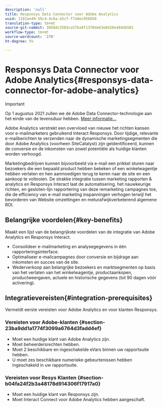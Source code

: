 ```yaml
---
description: 'null'
title: Responsys Data Connector voor Adobe Analytics
uuid: 1181ae49-59c4-4c6a-a5cf-f7a0ec956850
translation-type: tm+mt
source-git-commit: 3850dc3503ca57ba4f13f0de63e8420e484db501
workflow-type: tm+mt
source-wordcount: '270'
ht-degree: 5%

---
```



# Responsys Data Connector voor Adobe Analytics{#responsys-data-connector-for-adobe-analytics}

>[!IMPORTANT]
>
>Op 1 augustus 2021 zullen we de Adobe Data Connector-technologie aan het einde van de levensduur hebben. [Meer informatie...](/help/import/data-connectors/data-connectors-eol.md)

Adobe Analytics verstrekt een overvloed van nieuwe het richten kansen voor e-mailmarketers gebruikend Interact Responsys. Door tijdige, relevante e-mailberichten te verzenden naar de dynamische marketingsegmenten die door Adobe Analytics (voorheen SiteCatalyst) zijn geïdentificeerd, kunnen de conversie en de inkomsten van zowel potentiële als huidige klanten worden verhoogd.

Marketingbedrijven kunnen bijvoorbeeld via e-mail een prikkel sturen naar bezoekers die een bepaald product hebben bekeken of een winkelwagentje hebben verlaten en hen aanmoedigen terug te keren naar de site en een aankoop te voltooien. De strakke integratie tussen marketing rapporten &amp; analytics en Responsys Interact laat de automatisering, het nauwkeurige richten, en gesloten-lijn rapportering van deze remarketing campagnes toe, die de efficiency van e-mail marketing inspanningen verhogen terwijl het bevorderen van Website omzettingen en meturafwijkverbeterend algemene ROI.

## Belangrijke voordelen{#key-benefits}

Maakt een lijst van de belangrijkste voordelen van de integratie van Adobe Analytics en Responsys Interact.

* Consolideer e-mailmarketing en analysegegevens in één rapporteringsinterface.
* Optimaliseer e-mailcampagnes door conversie en bijdrage aan inkomsten en succes van de site.
* Wederverkoop aan belangrijke bezoekers en marktsegmenten op basis van het verlaten van het winkelwagentje, productaankopen, productweergaven, actuele en historische gegevens (tot 90 dagen vóór activering).

## Integratievereisten{#integration-prerequisites}

Vermeldt eerste vereisten voor Adobe Analytics en voor klanten Responsys.

### Vereisten voor Adobe-klanten {#section-23ba9dd1a1774f3099a6764d3fadd4ef}

* Moet een huidige klant van Adobe Analytics zijn.
* Moet beheerdersrechten hebben.
* Moet 2 beschikbare en ingeschakelde eVars binnen uw rapportsuite hebben.
* U moet zes beschikbare numerieke gebeurtenissen hebben ingeschakeld in uw rapportsuite.

### Vereisten voor Resys Klanten {#section-b04fa24f2b3a48178d914306f17917a0}

* Moet een huidige klant van Responsys zijn.
* Moet Interact Connect voor Adobe Analytics hebben aangeschaft.
